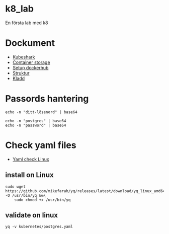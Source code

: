 # k8_lab

En första lab med k8

# Dockument

- [Kubeshark](https://www.kubeshark.co/)
- [Container storage](/document/Container_storage.md)
- [Setup dockerhub](/document/Setup_dockerhub.md)
- [Struktur](/document/Struktur.md)
- [Kladd](/document/Kladd_for_code.md)

# Passords hantering

```
echo -n "ditt-lösenord" | base64

echo -n "postgres" | base64
echo -n "password" | base64

```

# Check yaml files

- [Yaml check Linux](https://github.com/mikefarah/yq)

## install on Linux

```
sudo wget https://github.com/mikefarah/yq/releases/latest/download/yq_linux_amd64 -O /usr/bin/yq &&\
    sudo chmod +x /usr/bin/yq
```

## validate on linux

```
yq -v kubernetes/postgres.yaml

```
